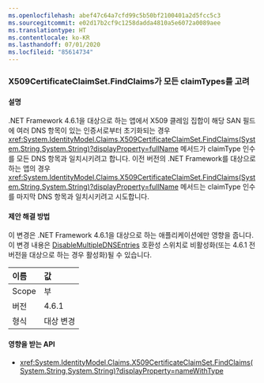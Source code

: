 ```yaml
---
ms.openlocfilehash: abef47c64a7cfd99c5b50bf2100401a2d5fcc5c3
ms.sourcegitcommit: e02d17b2cf9c1258dadda4810a5e6072a0089aee
ms.translationtype: HT
ms.contentlocale: ko-KR
ms.lasthandoff: 07/01/2020
ms.locfileid: "85614734"
---
```

### <a name="x509certificateclaimsetfindclaims-considers-all-claimtypes"></a>X509CertificateClaimSet.FindClaims가 모든 claimTypes를 고려

#### <a name="details"></a>설명

.NET Framework 4.6.1을 대상으로 하는 앱에서 X509 클레임 집합이 해당 SAN 필드에 여러 DNS 항목이 있는 인증서로부터 초기화되는 경우 <xref:System.IdentityModel.Claims.X509CertificateClaimSet.FindClaims(System.String,System.String)?displayProperty=fullName> 메서드가 claimType 인수를 모든 DNS 항목과 일치시키려고 합니다. 이전 버전의 .NET Framework를 대상으로 하는 앱의 경우 <xref:System.IdentityModel.Claims.X509CertificateClaimSet.FindClaims(System.String,System.String)?displayProperty=fullName> 메서드는 claimType 인수를 마지막 DNS 항목과 일치시키려고 시도합니다.

#### <a name="suggestion"></a>제안 해결 방법

이 변경은 .NET Framework 4.6.1을 대상으로 하는 애플리케이션에만 영향을 줍니다. 이 변경 내용은 [DisableMultipleDNSEntries](~/docs/framework/migration-guide/mitigation-x509certificateclaimset-findclaims-method.md#mitigation) 호환성 스위치로 비활성화(또는 4.6.1 전 버전을 대상으로 하는 경우 활성화)될 수 있습니다.

| 이름    | 값       |
|:--------|:------------|
| Scope   | 부       |
| 버전 | 4.6.1       |
| 형식    | 대상 변경 |

#### <a name="affected-apis"></a>영향을 받는 API

- <xref:System.IdentityModel.Claims.X509CertificateClaimSet.FindClaims(System.String,System.String)?displayProperty=nameWithType>
